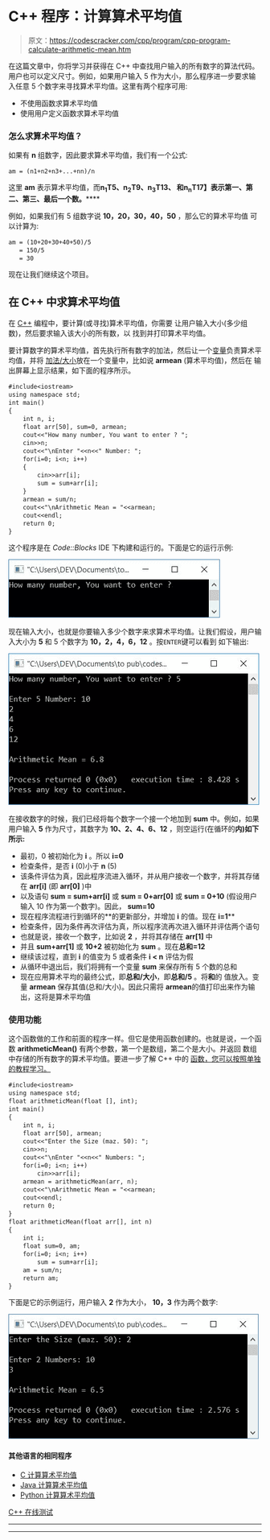 # C++ 程序：计算算术平均值

> 原文：<https://codescracker.com/cpp/program/cpp-program-calculate-arithmetic-mean.htm>

在这篇文章中，你将学习并获得在 C++ 中查找用户输入的所有数字的算法代码。用户也可以定义尺寸。例如，如果用户输入 5 作为大小，那么程序进一步要求输入任意 5 个数字来寻找算术平均值。这里有两个程序可用:

*   不使用函数求算术平均值
*   使用用户定义函数求算术平均值

### 怎么求算术平均值？

如果有 **n** 组数字，因此要求算术平均值，我们有一个公式:

```
am = (n1+n2+n3+...+nn)/n
```

这里 **am** 表示算术平均值，而**n<sub>1</sub>T5、**n<sub>2</sub>T9、**n<sub>3</sub>T13、 和**n<sub>n</sub>T17】表示第一、第二、第三、最后一个数。********

例如，如果我们有 5 组数字说 **10，20，30，40，50** ，那么它的算术平均值 可以计算为:

```
am = (10+20+30+40+50)/5
   = 150/5
   = 30
```

现在让我们继续这个项目。

## 在 C++ 中求算术平均值

在 [C++](/cpp/index.htm) 编程中，要计算(或寻找)算术平均值，你需要 让用户输入大小(多少组数)，然后要求输入该大小的所有数，以 找到并打印算术平均值。

要计算数字的算术平均值，首先执行所有数字的加法，然后让一个[变量](/cpp/cpp-variables.htm)负责算术平均值，并将 <u>加法/大小</u>放在一个变量中，比如说 **armean** (算术平均值)，然后在 输出屏幕上显示结果，如下面的程序所示。

```
#include<iostream>
using namespace std;
int main()
{
    int n, i;
    float arr[50], sum=0, armean;
    cout<<"How many number, You want to enter ? ";
    cin>>n;
    cout<<"\nEnter "<<n<<" Number: ";
    for(i=0; i<n; i++)
    {
        cin>>arr[i];
        sum = sum+arr[i];
    }
    armean = sum/n;
    cout<<"\nArithmetic Mean = "<<armean;
    cout<<endl;
    return 0;
}
```

这个程序是在 *Code::Blocks* IDE 下构建和运行的。下面是它的运行示例:

![C++ program arithmetic mean](img/65a5f260bff5f94f1ef2951a6e7a5957.png)

现在输入大小，也就是你要输入多少个数字来求算术平均值。让我们假设，用户输入大小为 **5** 和 5 个数字为 **10，2，4，6，12** 。按`ENTER`键可以看到 如下输出:

![c++ find arithmetic mean](img/4611b8c1cb0dde1500f4a6c8a2d5f8b9.png)

在接收数字的时候，我们已经将每个数字一个接一个地加到 **sum** 中。例如，如果用户输入 **5** 作为尺寸，其数字为 **10、2、4、6、12** ，则空运行(在循环的**内)如下所示:**

*   最初，0 被初始化为 **i** 。所以 **i=0**
*   检查条件，是否 **i** (0)小于 **n** (5)
*   该条件评估为真，因此程序流进入循环，并从用户接收一个数字，并将其存储在 **arr[i]** (即 **arr[0]** )中
*   以及语句 **sum = sum+arr[i]** 或 **sum = 0+arr[0]** 或 **sum = 0+10** (假设用户输入 10 作为第一个数字)。因此， **sum=10**
*   现在程序流程进行到循环的**的更新部分，并增加 **i** 的值。现在 **i=1****
*   检查条件，因为条件再次评估为真，所以程序流再次进入循环并评估两个语句
*   也就是说，接收一个数字，比如说 **2** ，并将其存储在 **arr[1]** 中
*   并且 **sum+arr[1]** 或 **10+2** 被初始化为 **sum** 。现在**总和=12**
*   继续该过程，直到 **i** 的值变为 5 或者条件 **i < n** 评估为假
*   从循环中退出后，我们将拥有一个变量 **sum** 来保存所有 5 个数的总和
*   现在应用算术平均的最终公式，即**总和/大小**，即**总和/5** 。将**和**的 值放入。变量 **armean** 保存其值(总和/大小)。因此只需将 **armean**的值打印出来作为输出，这将是算术平均值

### 使用功能

这个函数做的工作和前面的程序一样。但它是使用函数创建的。也就是说，一个函数 **arithmeticMean()** 有两个参数，第一个是数组，第二个是大小。并返回 数组中存储的所有数字的算术平均值。要进一步了解 C++ 中的 [函数，您可以按照单独的教程学习。](/cpp/cpp-functions.htm)

```
#include<iostream>
using namespace std;
float arithmeticMean(float [], int);
int main()
{
    int n, i;
    float arr[50], armean;
    cout<<"Enter the Size (maz. 50): ";
    cin>>n;
    cout<<"\nEnter "<<n<<" Numbers: ";
    for(i=0; i<n; i++)
        cin>>arr[i];
    armean = arithmeticMean(arr, n);
    cout<<"\nArithmetic Mean = "<<armean;
    cout<<endl;
    return 0;
}
float arithmeticMean(float arr[], int n)
{
    int i;
    float sum=0, am;
    for(i=0; i<n; i++)
        sum = sum+arr[i];
    am = sum/n;
    return am;
}
```

下面是它的示例运行，用户输入 **2** 作为大小， **10，3** 作为两个数字:

![arithmetic mean using function c++](img/e9fd3a1f906991b07d49a45f68fd16ab.png)

#### 其他语言的相同程序

*   [C 计算算术平均值](/c/program/c-program-calculate-arithmetic-mean.htm)
*   [Java 计算算术平均值](/java/program/java-program-calculate-arithmetic-mean.htm)
*   [Python 计算算术平均值](/python/program/python-program-calculate-average-of-numbers.htm)

[C++ 在线测试](/exam/showtest.php?subid=3)

* * *

* * *